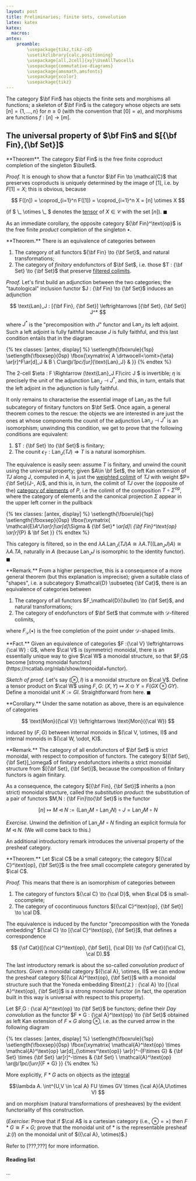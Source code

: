 ```yaml
---
layout: post
title: Preliminaries; finite sets, convolution
latex: katex
katex:
  macros:
antex:
    preamble:
        \usepackage{tikz,tikz-cd}
        \usetikzlibrary{calc,positioning}
        \usepackage[all,2cell]{xy}\UseAllTwocells
        \usepackage{commutative-diagrams}
        \usepackage{amsmath,amsfonts}
        \usepackage{xcolor}
        \usepackage{tikz}
---
```



The category $\bf Fin$ has objects the finite sets and morphisms all functions; a skeleton of $\bf Fin$ is the category whose objects are sets $[n]=\{1,\dots,n\}$ for $n\ge 0$ (with the convention that $[0]=\varnothing$), and morphisms are functions $f : [n] \to [m]$.

## The universal property of $\bf Fin$ and $[{\bf Fin},{\bf Set}]$

<div id="theorem-1"></div>
**Theorem**. The category $\bf Fin$ is the free finite coproduct completion of the singleton $\bullet$.

*Proof.* It is enough to show that a functor $\bf Fin \to \mathcal{C}$ that preserves coproducts is uniquely determined by the image of $[1]$, i.e. by $F[1]=X$; this is obvious, because

$$ F([n]) = \coprod_{i=1}^n F([1]) = \coprod_{i=1}^n X = [n] \otimes X $$

(if $ \\_ \otimes \\_ $ denotes the [tensor](https://ncatlab.org/nlab/show/tensor) of $X\in\mathcal{C}$ with the set $[n]$). $\blacksquare$

As an immediate corollary, the opposite category ${\bf Fin}^\text{op}$ is the free finite *product* completion of the singleton $\bullet$.

<div id="theorem-2"></div>
**Theorem.** There is an equivalence of categories between

1. The category of all functors ${\bf Fin} \to {\bf Set}$, and natural transformations;
2. The category of *finitary* endofunctors of $\bf Set$, i.e. those $T : {\bf Set} \to {\bf Set}$ that preserve [filtered colimits](https://ncatlab.org/nlab/show/filtered+limit).

*Proof.* Let's first build an adjunction between the two categories; the "tautological" inclusion functor $J : {\bf Fin} \to {\bf Set}$ induces an adjunction

$$ \text{Lan}_J : [{\bf Fin}, {\bf Set}] \leftrightarrows [{\bf Set}, {\bf Set}] J^* $$

where $J^*$ is the "precomposition with $J$" functor and $\text{Lan}_J$ its left adjoint. Such a left adjoint is fully faithful because $J$ is fully faithful, and this last condition entails that in the diagram

{% tex classes: [antex, display] %}
\setlength{\fboxrule}{1sp}
\setlength{\fboxsep}{0sp}
\fbox{\xymatrix{
  A \drtwocell<\omit>{\eta} \ar[r]^F\ar[d]_J & B \\
  C\ar@/_1pc/[ur]_{\text{Lan}_J} &
}}
{% endtex %}

The 2-cell $\eta : F \Rightarrow (\text{Lan}_J F)\circ J $ is invertible; $\eta$ is precisely the unit of the adjunction $\text{Lan}_J \dashv J^*$, and this, in turn, entails that the left adjoint in the adjunction is fully faithful.

It only remains to characterise the essential image of $\text{Lan}_J$ as the full subcategory of finitary functors on $\bf Set$. Once again, a general theorem comes to the rescue: the objects we are interested in are just the ones at whose components the counit of the adjunction $\text{Lan}_J \dashv J^*$ is an isomorphism; unwinding this condition, we get to prove that the following conditions are equivalent:

1. $T : {\bf Set} \to {\bf Set}$ is finitary;
2. The counit $\epsilon_T : \text{Lan}_J(TJ) \Rightarrow T$ is a natural isomorphism.

The equivalence is easily seen: assume $T$ is finitary, and unwind the counit using the universal property; given $A\in \bf Set$, the left Kan extension of $TJ$ along $J$, computed in $A$, is just the [weighted colimit](https://ncatlab.org/nlab/show/weighted+colimit) of $TJ$ with weight $P={\bf Set}(J-, A)$, and this is, in turn, the colimit of $TJ$ over the (opposite of the) [category of elements](https://ncatlab.org/nlab/show/category+of+elements) of $P$, i.e the colimit of the composition $T \circ \Sigma^\text{op}$, where the category of elements and the canonical projection $\Sigma$ appear in the upper left corner in the pullback

{% tex classes: [antex, display] %}
\setlength{\fboxrule}{1sp}
\setlength{\fboxsep}{0sp}
\fbox{\xymatrix{
  \mathcal{E}_A^J\ar[r]\ar[d]_\Sigma & {\bf Set}_* \ar[d]\\
  {\bf Fin}^\text{op} \ar[r]_{P} & \bf Set
}}
{% endtex %}

This category is filtered, so in the end $\lambda A.\text{Lan}_J(TJ)A\cong \lambda A.T((\text{Lan}_J J)A)\cong \lambda A.TA$, naturally in $A$ (because $\text{Lan}_JJ$ is isomorphic to the identity functor). $\blacksquare$

<div id="label-3"></div>
**Remark.** From a higher perspective, this is a consequence of a more general theorem (but this explanation is imprecise); given a suitable class of "shapes", i.e. a subcategory $\mathcal{D} \subseteq {\bf Cat}$, there is an equivalence of categories between

1. The category of all functors $F_\mathcal{D}(\bullet) \to {\bf Set}$, and natural transformations;
2. The category of endofunctors of $\bf Set$ that commute with $\mathcal{D}$-filtered colimits,

where $F_\mathcal{D}(\bullet)$ is the free completion of the point under $\mathcal{D}$-shaped limits.

<div id="label-4"></div>
**Fact.** Given an equivalence of categories $F :{\cal V} \leftrightarrows {\cal W} : G$, where $\cal V$ is (symmetric) monoidal, there is an essentially unique way to give $\cal W$ a monoidal structure, so that $F,G$ become [strong monoidal functors](https://ncatlab.org/nlab/show/monoidal+functor).

*Sketch of proof.* Let's say $(\otimes, I)$ is a monoidal structure on $\cal V$. Define a tensor product on $\cal W$ using $F,G$: $(X,Y)\mapsto X\odot Y= F(GX \otimes GY)$. Define a monoidal unit $K:= GI$. Straightforward from here. $\blacksquare$

<div id="label-5"></div>
**Corollary.** Under the same notation as above, there is an equivalence of categories

$$ \text{Mon}({\cal V}) \leftrightarrows \text{Mon}({\cal W}) $$

induced by $(F,G)$ between internal monoids in $(\cal V, \otimes, I)$ and internal monoids in $(\cal W, \odot, K)$.

<div id="label-6"></div>
**Remark.** The category of all endofunctors of $\bf Set$ is strict monoidal, with respect to composition of functors. The category $[{\bf Set}, {\bf Set}]_\omega$ of finitary endofunctors inherits a strict monoidal structure from $[{\bf Set}, {\bf Set}]$, because the composition of finitary functors is again finitary.

As a consequence, the category $[{\bf Fin}, {\bf Set}]$ inherits a (non strict) monoidal structure, called the *substitution product*: the substitution of a pair of functors $M,N : {\bf Fin}\to{\bf Set}$ is the functor

$$ [n] \mapsto M \triangleleft N := (\text{Lan}_J M \circ \text{Lan}_J N) \circ J = \text{Lan}_J M \circ N$$

*Exercise.* Unwind the definition of $\text{Lan}_J M \circ N$ finding an explicit formula for $M\triangleleft N$. (We will come back to this.)

An additional introductory remark introduces the universal property of the presheaf category.

<div id="theorem-3"></div>
**Theorem.** Let $\cal C$ be a small category; the category $[{\cal C}^\text{op}, {\bf Set}]$ is the free small cocomplete category generated by $\cal C$.

*Proof.* This means that there is an isomorphism of categories between

1. The category of functors ${\cal C} \to {\cal D}$, when $\cal D$ is small-cocomplete;
2. The category of cocontinuous functors $[{\cal C}^\text{op}, {\bf Set}] \to \cal D$.

The equivalence is induced by the functor "precomposition with the Yoneda embedding" ${\cal C} \to [{\cal C}^\text{op}, {\bf Set}]$, that defines a correspondence

$$ {\sf Cat}([{\cal C}^\text{op}, {\bf Set}], {\cal D}) \to {\sf Cat}({\cal C}, \cal D).$$

The last introductory remark is about the so-called *convolution product* of functors. Given a monoidal category $({\cal A}, \otimes, I)$ we can endow the presheaf category $[{\cal A}^\text{op}, {\bf Set}]$ with a monoidal structure such that the Yoneda embedding $\text{よ} : {\cal A} \to [{\cal A}^\text{op}, {\bf Set}]$ is a strong monoidal functor (in fact, the operation built in this way is universal with respect to this property).

Let $F,G : {\cal A}^\text{op} \to {\bf Set}$ be functors; define their *Day convolution* as the functor $F * G : {\cal A}^\text{op} \to {\bf Set}$ obtained as left Kan extension of $F\times G$ along $\otimes$, i.e. as the curved arrow in the following diagram

{% tex classes: [antex, display] %}
\setlength{\fboxrule}{1sp}
\setlength{\fboxsep}{0sp}
\fbox{\xymatrix{
  \mathcal{A}^\text{op} \times \mathcal{A}^\text{op} \ar[d]_{\otimes^\text{op}} \ar[r]^-{F\times G} & {\bf Set} \times {\bf Set} \ar[r]^-\times & {\bf Set} \\
  \mathcal{A}^\text{op} \ar@/_1pc/[urr]_{F * G}
}}
{% endtex %}

More explicitly, $F * G$ acts on objects as the [integral](https://en.wikipedia.org/wiki/Brazilian_porcupine)

$$\lambda A. \int^{U,V \in \cal A} FU \times GV \times {\cal A}(A,U\otimes V) $$

and on morphism (natural transformations of presheaves) by the evident functoriality of this construction.

(*Exercise*: Prove that if $\cal A$ is a cartesian category (i.e., $\otimes = \times$) then $F * G \cong F\times G$; prove that the monoidal unit of $*$ is the representable presheaf $\text{よ}(I)$ on the monoidal unit of $({\cal A}, \otimes)$.)

Refer to [???,???] for more information.

#### Reading list

...